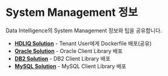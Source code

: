 # System Management 정보
Data Intelligence의 System Management 정보와 팁을 공유합니다. <br>

- **[HDLIQ Solution](vsolution_hdliq/)** - Tenant User에게 Dockerfile 배포(공유)
- **[Oracle Solution](vsolution_oracle/)** - Oracle Client Library 배포
- **[DB2 Solution](vsolution_db2/)** - DB2 Client Library 배포
- **[MySQL Solution](vsolution_mysql/)** - MySQL Client Library 배포

